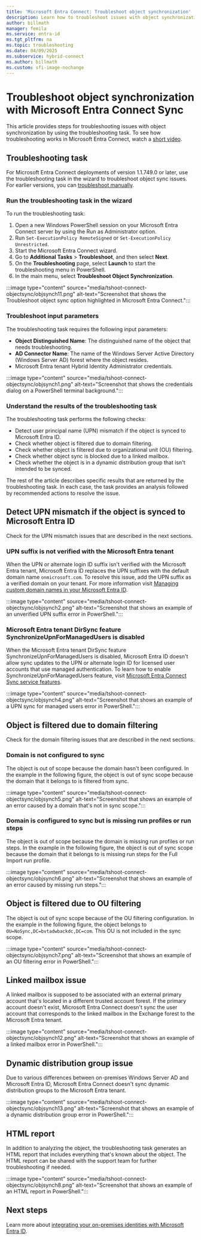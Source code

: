 ```yaml
---
title: 'Microsoft Entra Connect: Troubleshoot object synchronization'
description: Learn how to troubleshoot issues with object synchronization by using the troubleshooting task.
author: billmath
manager: femila
ms.service: entra-id
ms.tgt_pltfrm: na
ms.topic: troubleshooting
ms.date: 04/09/2025
ms.subservice: hybrid-connect
ms.author: billmath
ms.custom: sfi-image-nochange
---
```


# Troubleshoot object synchronization with Microsoft Entra Connect Sync

This article provides steps for troubleshooting issues with object synchronization by using the troubleshooting task. To see how troubleshooting works in Microsoft Entra Connect, watch a [short video](https://aka.ms/AADCTSVideo).

## Troubleshooting task

For Microsoft Entra Connect deployments of version 1.1.749.0 or later, use the troubleshooting task in the wizard to troubleshoot object sync issues. For earlier versions, you can [troubleshoot manually](tshoot-connect-object-not-syncing.md).

### Run the troubleshooting task in the wizard

To run the troubleshooting task:

1. Open a new Windows PowerShell session on your Microsoft Entra Connect server by using the Run as Administrator option.
1. Run `Set-ExecutionPolicy RemoteSigned` or `Set-ExecutionPolicy Unrestricted`.
1. Start the Microsoft Entra Connect wizard.
1. Go to **Additional Tasks** > **Troubleshoot**, and then select **Next**.
1. On the **Troubleshooting** page, select **Launch** to start the troubleshooting menu in PowerShell.
1. In the main menu, select **Troubleshoot Object Synchronization**.

:::image type="content" source="media/tshoot-connect-objectsync/objsynch11.png" alt-text="Screenshot that shows the Troubleshoot object sync option highlighted in Microsoft Entra Connect.":::

### Troubleshoot input parameters

The troubleshooting task requires the following input parameters:

- **Object Distinguished Name**: The distinguished name of the object that needs troubleshooting.
- **AD Connector Name**: The name of the Windows Server Active Directory (Windows Server AD) forest where the object resides.
- Microsoft Entra tenant Hybrid Identity Administrator credentials.

:::image type="content" source="media/tshoot-connect-objectsync/objsynch1.png" alt-text="Screenshot that shows the credentials dialog on a PowerShell terminal background.":::

### Understand the results of the troubleshooting task

The troubleshooting task performs the following checks:

- Detect user principal name (UPN) mismatch if the object is synced to Microsoft Entra ID.
- Check whether object is filtered due to domain filtering.
- Check whether object is filtered due to organizational unit (OU) filtering.
- Check whether object sync is blocked due to a linked mailbox.
- Check whether the object is in a dynamic distribution group that isn't intended to be synced.

The rest of the article describes specific results that are returned by the troubleshooting task. In each case, the task provides an analysis followed by recommended actions to resolve the issue.

<a name='detect-upn-mismatch-if-the-object-is-synced-to-azure-ad'></a>

## Detect UPN mismatch if the object is synced to Microsoft Entra ID

Check for the UPN mismatch issues that are described in the next sections.

<a name='upn-suffix-is-not-verified-with-the-azure-ad-tenant'></a>

### UPN suffix is not verified with the Microsoft Entra tenant

When the UPN or alternate login ID suffix isn't verified with the Microsoft Entra tenant, Microsoft Entra ID replaces the UPN suffixes with the default domain name `onmicrosoft.com`. To resolve this issue, add the UPN suffix as a verified domain on your tenant. For more information visit [Managing custom domain names in your Microsoft Entra ID](../../users/domains-manage.md).

:::image type="content" source="media/tshoot-connect-objectsync/objsynch2.png" alt-text="Screenshot that shows an example of an unverified UPN suffix error in PowerShell.":::

<a name='azure-ad-tenant-dirsync-feature-synchronizeupnformanagedusers-is-disabled'></a>

### Microsoft Entra tenant DirSync feature SynchronizeUpnForManagedUsers is disabled

When the Microsoft Entra tenant DirSync feature SynchronizeUpnForManagedUsers is disabled, Microsoft Entra ID doesn't allow sync updates to the UPN or alternate login ID for licensed user accounts that use managed authentication. To learn how to enable SynchronizeUpnForManagedUsers feature, visit [Microsoft Entra Connect Sync service features](./how-to-connect-syncservice-features.md).

:::image type="content" source="media/tshoot-connect-objectsync/objsynch4.png" alt-text="Screenshot that shows an example of a UPN sync for managed users error in PowerShell.":::

## Object is filtered due to domain filtering

Check for the domain filtering issues that are described in the next sections.

### Domain is not configured to sync

The object is out of scope because the domain hasn't been configured. In the example in the following figure, the object is out of sync scope because the domain that it belongs to is filtered from sync.

:::image type="content" source="media/tshoot-connect-objectsync/objsynch5.png" alt-text="Screenshot that shows an example of an error caused by a domain that's not in sync scope.":::

### Domain is configured to sync but is missing run profiles or run steps

The object is out of scope because the domain is missing run profiles or run steps. In the example in the following figure, the object is out of sync scope because the domain that it belongs to is missing run steps for the Full Import run profile.

:::image type="content" source="media/tshoot-connect-objectsync/objsynch6.png" alt-text="Screenshot that shows an example of an error caused by missing run steps.":::

## Object is filtered due to OU filtering

The object is out of sync scope because of the OU filtering configuration. In the example in the following figure, the object belongs to `OU=NoSync,DC=bvtadwbackdc,DC=com`.  This OU is not included in the sync scope.

:::image type="content" source="media/tshoot-connect-objectsync/objsynch7.png" alt-text="Screenshot that shows an example of an OU filtering error in PowerShell.":::

## Linked mailbox issue

A linked mailbox is supposed to be associated with an external primary account that's located in a different trusted account forest. If the primary account doesn't exist, Microsoft Entra Connect doesn't sync the user account that corresponds to the linked mailbox in the Exchange forest to the Microsoft Entra tenant.

:::image type="content" source="media/tshoot-connect-objectsync/objsynch12.png" alt-text="Screenshot that shows an example of a linked mailbox error in PowerShell.":::

## Dynamic distribution group issue

Due to various differences between on-premises Windows Server AD and Microsoft Entra ID, Microsoft Entra Connect doesn't sync dynamic distribution groups to the Microsoft Entra tenant.

:::image type="content" source="media/tshoot-connect-objectsync/objsynch13.png" alt-text="Screenshot that shows an example of a dynamic distribution group error in PowerShell.":::

## HTML report

In addition to analyzing the object, the troubleshooting task generates an HTML report that includes everything that's known about the object. The HTML report can be shared with the support team for further troubleshooting if needed.

:::image type="content" source="media/tshoot-connect-objectsync/objsynch8.png" alt-text="Screenshot that shows an example of an HTML report in PowerShell.":::

## Next steps

Learn more about [integrating your on-premises identities with Microsoft Entra ID](../whatis-hybrid-identity.md).
